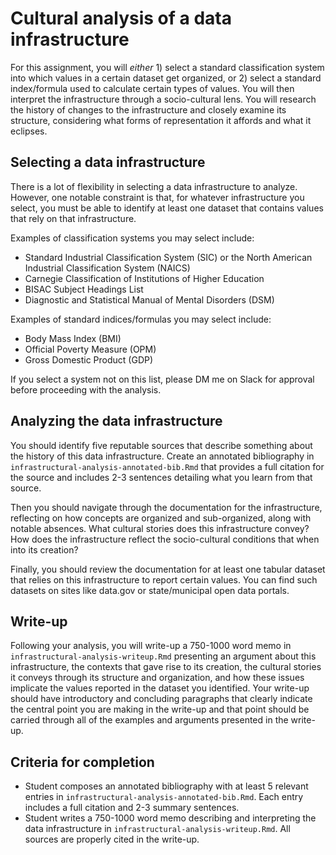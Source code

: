 # Cultural analysis of a data infrastructure

For this assignment, you will *either* 1) select a standard classification system into which values in a certain dataset get organized, or 2) select a standard index/formula used to calculate certain types of values. You will then interpret the infrastructure through a socio-cultural lens. You will research the history of changes to the infrastructure and closely examine its structure, considering what forms of representation it affords and what it eclipses.

## Selecting a data infrastructure

There is a lot of flexibility in selecting a data infrastructure to analyze. However, one notable constraint is that, for whatever infrastructure you select, you must be able to identify at least one dataset that contains values that rely on that infrastructure.

Examples of classification systems you may select include:

* Standard Industrial Classification System (SIC) or the North American Industrial Classification System (NAICS)
* Carnegie Classification of Institutions of Higher Education
* BISAC Subject Headings List
* Diagnostic and Statistical Manual of Mental Disorders (DSM)

Examples of standard indices/formulas you may select include:

* Body Mass Index (BMI)
* Official Poverty Measure (OPM)
* Gross Domestic Product (GDP)

If you select a system not on this list, please DM me on Slack for approval before proceeding with the analysis. 

## Analyzing the data infrastructure

You should identify five reputable sources that describe something about the history of this data infrastructure. Create an annotated bibliography in `infrastructural-analysis-annotated-bib.Rmd` that provides a full citation for the source and includes 2-3 sentences detailing what you learn from that source. 

Then you should navigate through the documentation for the infrastructure, reflecting on how concepts are organized and sub-organized, along with notable absences. What cultural stories does this infrastructure convey? How does the infrastructure reflect the socio-cultural conditions that when into its creation?

Finally, you should review the documentation for at least one tabular dataset that relies on this infrastructure to report certain values. You can find such datasets on sites like data.gov or state/municipal open data portals. 

## Write-up

Following your analysis, you will write-up a 750-1000 word memo in `infrastructural-analysis-writeup.Rmd` presenting an argument about this infrastructure, the contexts that gave rise to its creation, the cultural stories it conveys through its structure and organization, and how these issues implicate the values reported in the dataset you identified.  Your write-up should have introductory and concluding paragraphs that clearly indicate the central point you are making in the write-up and that point should be carried through all of the examples and arguments presented in the write-up.

## Criteria for completion

* Student composes an annotated bibliography with at least 5 relevant entries in `infrastructural-analysis-annotated-bib.Rmd`. Each entry includes a full citation and 2-3 summary sentences. 
* Student writes a 750-1000 word memo describing and interpreting the data infrastructure in `infrastructural-analysis-writeup.Rmd`. All sources are properly cited in the write-up.



